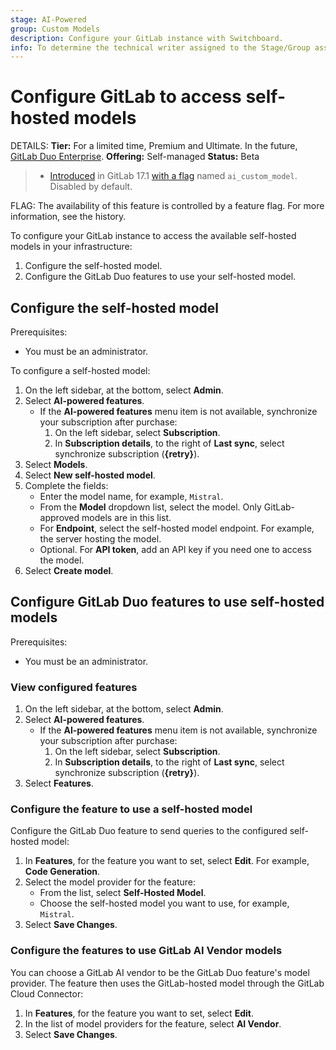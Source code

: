 ```yaml
---
stage: AI-Powered
group: Custom Models
description: Configure your GitLab instance with Switchboard.
info: To determine the technical writer assigned to the Stage/Group associated with this page, see https://handbook.gitlab.com/handbook/product/ux/technical-writing/#assignments
---
```


# Configure GitLab to access self-hosted models

DETAILS:
**Tier:** For a limited time, Premium and Ultimate. In the future, [GitLab Duo Enterprise](../../subscriptions/subscription-add-ons.md).
**Offering:** Self-managed
**Status:** Beta

> - [Introduced](https://gitlab.com/groups/gitlab-org/-/epics/12972) in GitLab 17.1 [with a flag](../../administration/feature_flags.md) named `ai_custom_model`. Disabled by default.

FLAG:
The availability of this feature is controlled by a feature flag.
For more information, see the history.

To configure your GitLab instance to access the available self-hosted models in your infrastructure:

1. Configure the self-hosted model.
1. Configure the GitLab Duo features to use your self-hosted model.

## Configure the self-hosted model

Prerequisites:

- You must be an administrator.

To configure a self-hosted model:

1. On the left sidebar, at the bottom, select **Admin**.
1. Select **AI-powered features**.
   - If the **AI-powered features** menu item is not available, synchronize your
     subscription after purchase:
     1. On the left sidebar, select **Subscription**.
     1. In **Subscription details**, to the right of **Last sync**, select
        synchronize subscription (**{retry}**).
1. Select **Models**.
1. Select **New self-hosted model**.
1. Complete the fields:
   - Enter the model name, for example, `Mistral`.
   - From the **Model** dropdown list, select the model. Only GitLab-approved models
     are in this list.
   - For **Endpoint**, select the self-hosted model endpoint. For example, the
     server hosting the model.
   - Optional. For **API token**, add an API key if you need one to access the model.
1. Select **Create model**.

## Configure GitLab Duo features to use self-hosted models

Prerequisites:

- You must be an administrator.

### View configured features

1. On the left sidebar, at the bottom, select **Admin**.
1. Select **AI-powered features**.
   - If the **AI-powered features** menu item is not available, synchronize your
     subscription after purchase:
     1. On the left sidebar, select **Subscription**.
     1. In **Subscription details**, to the right of **Last sync**, select
        synchronize subscription (**{retry}**).
1. Select **Features**.

### Configure the feature to use a self-hosted model

Configure the GitLab Duo feature to send queries to the configured self-hosted model:

1. In **Features**, for the feature you want to set, select **Edit**.
   For example, **Code Generation**.
1. Select the model provider for the feature:
   - From the list, select **Self-Hosted Model**.
   - Choose the self-hosted model you want to use, for example, `Mistral`.
1. Select **Save Changes**.

### Configure the features to use GitLab AI Vendor models

You can choose a GitLab AI vendor to be the GitLab Duo feature's model provider. The
feature then uses the GitLab-hosted model through the GitLab Cloud Connector:

1. In **Features**, for the feature you want to set, select **Edit**.
1. In the list of model providers for the feature, select **AI Vendor**.
1. Select **Save Changes**.
